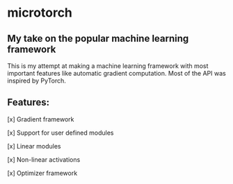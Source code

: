# microtorch
## My take on the popular machine learning framework
This is my attempt at making a machine learning framework with most important features like automatic gradient computation.
Most of the API was inspired by PyTorch.

## Features:
[x] Gradient framework

[x] Support for user defined modules

[x] Linear modules

[x] Non-linear activations

[x] Optimizer framework
